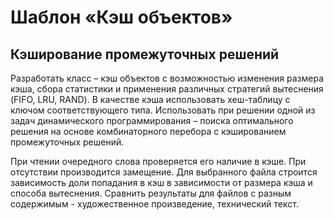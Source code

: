 # Шаблон «Кэш объектов»

## Кэширование промежуточных решений

Разработать класс – кэш объектов с возможностью изменения размера кэша, сбора статистики и применения различных 
стратегий вытеснения (FIFO, LRU, RAND). В качестве кэша использовать хеш-таблицу с ключом соответствующего типа. 
Использовать при решении одной из задач динамического программирования – поиска оптимального решения на основе 
комбинаторного перебора с кэшированием промежуточных решений.

При чтении очередного слова проверяется его наличие в кэше. При отсутствии производится замещение. 
Для выбранного файла строится зависимость доли попадания в кэш в зависимости от размера кэша и способа вытеснения. 
Сравнить результаты для файлов с разным содержимым -  художественное произведение, технический текст.